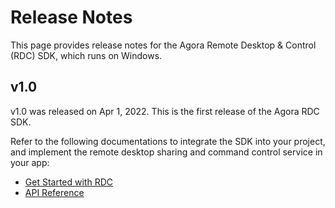 # Release Notes

This page provides release notes for the Agora Remote Desktop & Control (RDC) SDK, which runs on Windows.

## v1.0

v1.0 was released on Apr 1, 2022. This is the first release of the Agora RDC SDK.

Refer to the following documentations to integrate the SDK into your project, and implement the remote desktop sharing and command control service in your app:
- [Get Started with RDC](./start_control_windows?platform=Windows)
- [API Reference](./api_overview_win_control?platform=Windows)

